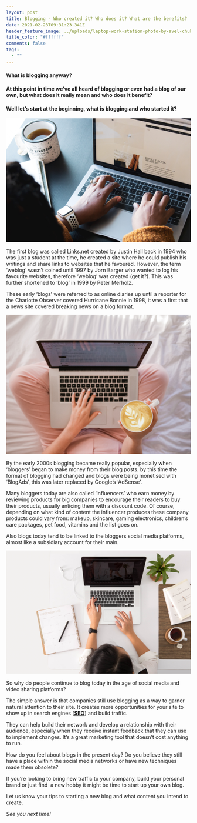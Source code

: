 ```yaml
---
layout: post
title: Blogging - Who created it? Who does it? What are the benefits?
date: 2021-02-23T09:31:23.341Z
header_feature_image: ../uploads/laptop-work-station-photo-by-avel-chuklanov-on-unsplash-.jpg
title_color: "#ffffff"
comments: false
tags:
  - ""
---
```

#### What is blogging anyway? 

#### At this point in time we’ve all heard of blogging or even had a blog of our own, but what does it really mean and who does it benefit? 

#### Well let’s start at the beginning, what is blogging and who started it?

![](../uploads/girl-working-on-laptop-close-up-photo-by-daniel-bosse-on-unsplash-.jpg)

The first blog was called Links.net created by Justin Hall back in 1994 who was just a student at the time, he created a site where he could publish his writings and share links to websites that he favoured. However, the term ‘weblog’ wasn’t coined until 1997 by Jorn Barger who wanted to log his favourite websites, therefore ‘weblog’ was created (get it?). This was further shortened to ‘blog’ in 1999 by Peter Merholz. 

These early ‘blogs’ were referred to as online diaries up until a reporter for the Charlotte Observer covered Hurricane Bonnie in 1998, it was a first that a news site covered breaking news on a blog format.

![](../uploads/laptop-and-coffee-birds-eye-view-photo-by-sincerely-media-on-unsplash-.jpg)

By the early 2000s blogging became really popular, especially when ‘bloggers’ began to make money from their blog posts. by this time the format of blogging had changed and blogs were being monetised with ‘BlogAds’, this was later replaced by Google’s ‘AdSense’. 

Many bloggers today are also called ‘influencers’ who earn money by reviewing products for big companies to encourage their readers to buy their products, usually enticing them with a discount code. Of course, depending on what kind of content the influencer produces these company products could vary from: makeup, skincare, gaming electronics, children’s care packages, pet food, vitamins and the list goes on.

Also blogs today tend to be linked to the bloggers social media platforms, almost like a subsidiary account for their main.

![](../uploads/laptop-work-station-photo-by-avel-chuklanov-on-unsplash-.jpg)

So why do people continue to blog today in the age of social media and video sharing platforms? 

The simple answer is that companies still use blogging as a way to garner natural attention to their site. It creates more opportunities for your site to show up in search engines (**[SEO](https://searchengineland.com/guide/what-is-seo)**) and build traffic.

They can help build their network and develop a relationship with their audience, especially when they receive instant feedback that they can use to implement changes. It’s a great marketing tool that doesn’t cost anything to run.

How do you feel about blogs in the present day? Do you believe they still have a place within the social media networks or have new techniques made them obsolete?

If you’re looking to bring new traffic to your company, build your personal brand or just find  a new hobby it might be time to start up your own blog.

Let us know your tips to starting a new blog and what content you intend to create. 

*See you next time!*